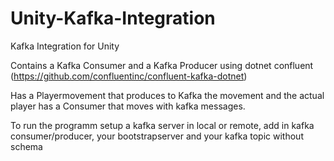 # Unity-Kafka-Integration

Kafka Integration for Unity

Contains a Kafka Consumer and a Kafka Producer using dotnet confluent (https://github.com/confluentinc/confluent-kafka-dotnet)

Has a Playermovement that produces to Kafka the movement and the actual player has a Consumer that moves with kafka messages.

To run the programm setup a kafka server in local or remote, add in kafka consumer/producer, your bootstrapserver and your kafka topic without schema

